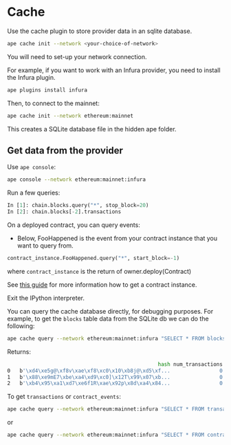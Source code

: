 # Cache

Use the cache plugin to store provider data in an sqlite database.

```bash
ape cache init --network <your-choice-of-network>
```

You will need to set-up your network connection.

For example, if you want to work with an Infura provider, you need to install the Infura plugin.

```bash
ape plugins install infura
```

Then, to connect to the mainnet:

```bash
ape cache init --network ethereum:mainnet
```

This creates a SQLite database file in the hidden ape folder.

## Get data from the provider

Use `ape console`:

```bash
ape console --network ethereum:mainnet:infura
```

Run a few queries:

```python
In [1]: chain.blocks.query("*", stop_block=20)
In [2]: chain.blocks[-2].transactions
```

On a deployed contract, you can query events:
- Below, FooHappened is the event from your contract instance that you want to query from.

```python
contract_instance.FooHappened.query("*", start_block=-1)
```

where `contract_instance` is the return of owner.deploy(Contract)

See [this guide](../userguides/contracts.html) for more information how to get a contract instance.

Exit the IPython interpreter.

You can query the cache database directly, for debugging purposes. For example, to get the `blocks` table data from the SQLite db we can do the following:
```bash
ape cache query --network ethereum:mainnet:infura "SELECT * FROM blocks"
```

Returns:

```bash
                                                 hash num_transactions  number                                        parent_hash  size   timestamp  gas_limit  gas_used base_fee   difficulty  total_difficulty
0   b'\xd4\xe5g@\xf8v\xae\xf8\xc0\x10\xb8j@\xd5\xf...                0       0  b'\x00\x00\x00\x00\x00\x00\x00\x00\x00\x00\x00...   540           0       5000         0     None  17179869184       17179869184
1   b'\x88\xe9mE7\xbe\xa4\xd9\xc0]\x12T\x99\x07\xb...                0       1  b'\xd4\xe5g@\xf8v\xae\xf8\xc0\x10\xb8j@\xd5\xf...   537  1438269988       5000         0     None  17171480576       34351349760
2   b'\xb4\x95\xa1\xd7\xe6f1R\xae\x92p\x8d\xa4\x84...                0       2  b'\x88\xe9mE7\xbe\xa4\xd9\xc0]\x12T\x99\x07\xb...   544  1438270017       5000         0     None  17163096064       51514445824
```

To get `transactions` or `contract_events`:

```bash
ape cache query --network ethereum:mainnet:infura "SELECT * FROM transactions"
```

or

```bash
ape cache query --network ethereum:mainnet:infura "SELECT * FROM contract_events"
```